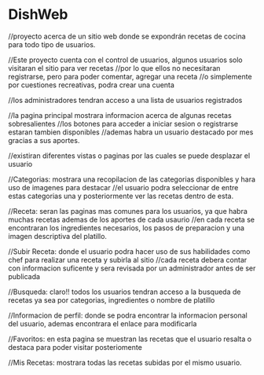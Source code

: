 # DishWeb
//proyecto acerca de un sitio web donde se expondrán recetas de cocina para todo tipo de usuarios.

//Este proyecto cuenta con el control de usuarios, algunos usuarios solo visitaran el sitio para ver recetas
//por lo que ellos no necesitaran registrarse, pero para poder comentar, agregar una receta
//o simplemente por cuestiones recreativas, podra crear una cuenta 

//los administradores tendran acceso a una lista de usuarios registrados

//la pagina principal mostrara informacion acerca de algunas recetas sobresalientes
//los botones para acceder a iniciar sesion o registrarse estaran tambien disponibles
//ademas habra un usuario destacado por mes gracias a sus aportes.

//existiran diferentes vistas o paginas por las cuales se puede desplazar el usuario

//Categorias: mostrara una recopilacion de las categorias disponibles y hara uso de imagenes para destacar
//el usuario podra seleccionar de entre estas categorias una y posteriormente ver las recetas dentro de esta.

//Receta: seran las paginas mas comunes para los usuarios, ya que habra muchas recetas ademas de los aportes de cada usaurio
//en cada receta se encontraran los ingredientes necesarios, los pasos de preparacion y una imagen descriptiva del platillo.

//Subir Receta: donde el usuario podra hacer uso de sus habilidades como chef para realizar una receta y subirla al sitio
//cada receta debera contar con informacion suficente y sera revisada por un administrador antes de ser publicada

//Busqueda: claro!! todos los usuarios tendran acceso a la busqueda de recetas ya sea por categorias, ingredientes o nombre de platillo

//Informacion de perfil: donde se podra encontrar la informacion personal del usuario, ademas encontrara el enlace para modificarla

//Favoritos: en esta pagina se muestran las recetas que el usuario resalta o destaca para poder visitar posteriomente

//Mis Recetas: mostrara todas las recetas subidas por el mismo usuario.
